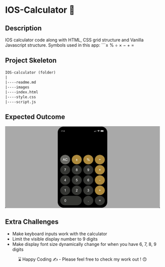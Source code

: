 # IOS-Calculator  📱


## Description

IOS calculator code along with HTML, CSS grid structure and Vanilla Javascript structure.
Symbols used in this app: ```± % ÷ × − + =

## Project Skeleton 

```
IOS-calculator (folder)
|
|----readme.md
|----images
|----index.html
|----style.css
|----script.js
``` 

## Expected Outcome

![IOS CALCULATOR](./images/snapshot.png)


## Extra Challenges

- Make keyboard inputs work with the calculator
- Limit the visible display number to 9 digits
- Make display font size dynamically change for when you have 6, 7, 8, 9 digits

<p align='center'> ⌛ Happy Coding ✍ - Please feel free to check my work out ! 🙃 </p>
